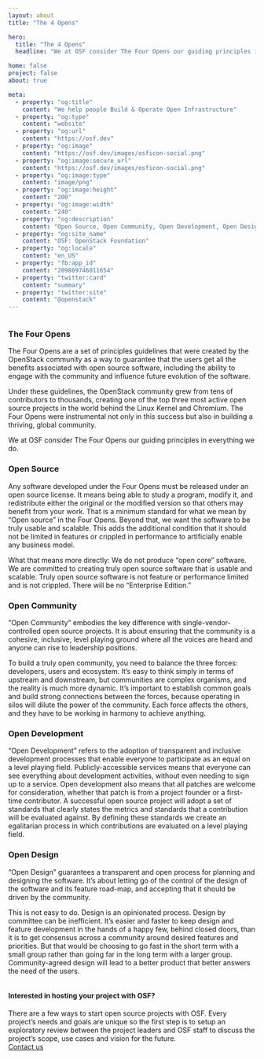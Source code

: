 ```yaml
---
layout: about
title: "The 4 Opens"

hero:
  title: "The 4 Opens"
  headline: "We at OSF consider The Four Opens our guiding principles in everything we do."

home: false
project: false
about: true

meta:
  - property: "og:title"
    content: "We help people Build & Operate Open Infrastructure"
  - property: "og:type"
    content: "website"
  - property: "og:url"
    content: "https://osf.dev"
  - property: "og:image"
    content: "https://osf.dev/images/osficon-social.png"
  - property: "og:image:secure_url"
    content: "https://osf.dev/images/osficon-social.png"
  - property: "og:image:type"
    content: "image/png"
  - property: "og:image:height"
    content: "200"
  - property: "og:image:width"
    content: "240"
  - property: "og:description"
    content: "Open Source, Open Community, Open Development, Open Design: the guiding principles in everything the OSF does."
  - property: "og:site_name"
    content: "OSF: OpenStack Foundation"
  - property: "og:locale"
    content: "en_US"
  - property: "fb:app_id"
    content: "209869746011654"
  - property: "twitter:card"
    content: "summary"
  - property: "twitter:site"
    content: "@openstack"
---
```


<section class="section about-s1-main">
  <div class="container about-s1-container">
    <div class="columns">
      <div class="column">
        <h3 class="fix-h3">The Four Opens</h3>
        <p class="fix-h5">The Four Opens are a set of principles guidelines that were created by the OpenStack community as a way to guarantee that the users get all the benefits associated with open source software, including the ability to engage with the community and influence future evolution of the software. 
        <p class="fix-h5">Under these guidelines, the OpenStack community grew from tens of contributors to thousands, creating one of the top three most active open source projects in the world behind the Linux Kernel and Chromium. The Four Opens were instrumental not only in this success but also in building a thriving, global community. 
        <p class="fix-h5">We at OSF consider The Four Opens our guiding principles in everything we do.</p>
        <h3 class="fix-h3">Open Source</h3>
        <p class="fix-h5">Any software developed under the Four Opens must be released under an open source license. It means being able to study a program, modify it, and redistribute either the original or the modified version so that others may benefit from your work. That is a minimum standard for what we mean by “Open source” in the Four Opens. Beyond that, we want the software to be truly usable and scalable. This adds the additional condition that it should not be limited in features or crippled in performance to artificially enable any business model.</p>
        <p class="fix-h5">What that means more directly: We do not produce “open core” software.  We are committed to creating truly open source software that is usable and scalable. Truly open source software is not feature or performance limited and is not crippled. There will be no “Enterprise Edition.”
        <h3 class="fix-h3">Open Community</h3>
        <p class="fix-h5">“Open Community” embodies the key difference with single-vendor-controlled open source projects. It is about ensuring that the community is a cohesive, inclusive, level playing ground where all the voices are heard and anyone can rise to leadership positions.</p>
        <p class="fix-h5">To build a truly open community, you need to balance the three forces:
            developers, users and ecosystem. It’s easy to think simply in terms of upstream and downstream, but communities are complex organisms, and the reality is much more dynamic. It’s important to establish common goals and build strong connections between the forces, because operating in silos will dilute the power of the community. Each force affects the others, and they have to be working in harmony to achieve anything.</p>
        <h3 class="fix-h3">Open Development</h3>
        <p class="fix-h5">“Open Development” refers to the adoption of transparent and inclusive development processes that enable everyone to participate as an equal on a level playing field. Publicly-accessible services means that everyone can see everything about development activities, without even needing to sign up to a service. Open development also means that all patches are welcome for consideration, whether that patch is from a project founder or a first-time contributor. A successful open source project will adopt a set of standards that clearly states the metrics and standards that a contribution will be evaluated against. By defining these standards we create an egalitarian process in which contributions are evaluated on a level playing field.</p>
        <h3 class="fix-h3">Open Design</h3>
        <p class="fix-h5">“Open Design” guarantees a transparent and open process for planning and designing the software. It’s about letting go of the control of the design of the software and its feature road-map, and accepting that it should be driven by the community.</p>
        <p class="fix-h5">This is not easy to do. Design is an opinionated process. Design by committee can be inefficient. It’s easier and faster to keep design and feature development in the hands of a happy few, behind closed doors, than it is to get consensus across a community around desired features and priorities. But that would be choosing to go fast in the short term with a small group rather than going far in the long term with a larger group. Community-agreed design will lead to a better product that better answers the need of the users.</p>
      </div>
    </div>
  </div>
</section>

<section class="projects-s2-main">
  <div class="container">
    <h4 class="itemtitle">Interested in hosting your project with OSF? </h4>
    <div class="fix-h5">There are a few ways to start open source projects with OSF. Every project’s needs and goals are unique so the first step is to setup an exploratory review between the project leaders and OSF staff to discuss the project’s scope, use cases and vision for the future.</div>
    <a href="mailto:community@openstack.org" class="button button-red">
        <span>Contact us</span>
    </a>
  </div>
</section>
